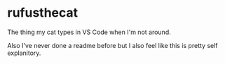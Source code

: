 # rufusthecat
The thing my cat types in VS Code when I'm not around. 

Also I've never done a readme before but I also feel like this is pretty self explanitory. 
